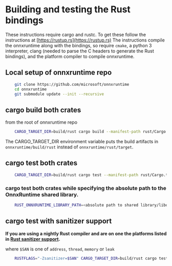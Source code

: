 # Building and testing the Rust bindings

These instructions require cargo and rustc.
To get these follow the instructions at [https://rustup.rs](https://rustup.rs)
The instructions compile the onnxruntime along with the bindings,
so require `cmake`, a python 3 interpreter, clang (needed to parse the C headers to generate the Rust bindings),
and the platform compiler to compile onnxruntime.

## Local setup of onnxruntime repo

```sh
    git clone https://github.com/microsoft/onnxruntime
    cd onnxruntime
    git submodule update --init --recursive
```

## cargo build both crates

from the root of onnxruntime repo

```sh
    CARGO_TARGET_DIR=build/rust cargo build --manifest-path rust/Cargo.toml
```

The CARGO_TARGET_DIR environment variable puts the build artifacts in `onnxruntime/build/rust`
instead of `onnxruntime/rust/target`.

## cargo test both crates

```sh
    CARGO_TARGET_DIR=build/rust cargo test --manifest-path rust/Cargo.toml --features model-fetching
```

### cargo test both crates while specifying the absolute path to the OnnxRuntime shared library.

```sh
    RUST_ONNXRUNTIME_LIBRARY_PATH=<absolute path to shared library/libonnxruntime.so> CARGO_TARGET_DIR=build/rust cargo test --manifest-path rust/Cargo.toml --features model-fetching
```

## cargo test with sanitizer support

**If you are using a nightly Rust compiler and are on one the platforms listed in [Rust sanitizer support](https://doc.rust-lang.org/beta/unstable-book/compiler-flags/sanitizer.html).**

where `$SAN` is one of `address`, `thread`, `memory` or `leak`

```sh
    RUSTFLAGS="-Zsanitizer=$SAN" CARGO_TARGET_DIR=build/rust cargo test --manifest-path rust/Cargo.toml --features model-fetching --target <your target for example x86_64-unknown-linux-gnu> -Z build-std -- --test-threads=1
```
